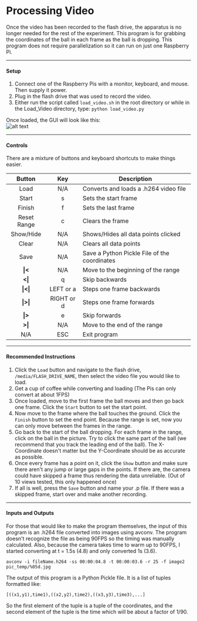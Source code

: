 Processing Video
=============

Once the video has been recorded to the flash drive, the apparatus is no longer needed for the rest of the experiment. This program is 
for grabbing the coordinates of the ball in each frame as the ball is dropping. This program does not require parallelization so it can run
on just one Raspberry Pi.

----------
#### Setup  
   1. Connect one of the Raspberry Pis with a monitor, keyboard, and mouse. Then supply it power.  
   2. Plug in the flash drive that was used to record the video.  
   3. Either run the script called `load_video.sh` in the root directory or while in the Load_Video directory, type: `python load_video.py`

Once loaded, the GUI will look like this:  
![alt text](https://github.com/mjdonovan410/TinyTitan-PhysicsExperiment/raw/master/Load_Video/Images/gui.png "Video Processing GUI")

---------
#### Controls
There are a mixture of buttons and keyboard shortcuts to make things easier.  

| Button            | Key        | Description  
|:-----------------:|:----------:| --------------------------
| Load              | N/A        | Converts and loads a .h264 video file
| Start             | s          | Sets the start frame
| Finish            | f          | Sets the last frame
| Reset Range       | c          | Clears the frame
| Show/Hide         | N/A        | Shows/Hides all data points clicked
| Clear             | N/A        | Clears all data points
| Save              | N/A        | Save a Python Pickle File of the coordinates
| **&#124;<**       | N/A        | Move to the beginning of the range
| **<&#124;**       | q          | Skip backwards
| **&#124;<&#124;** | LEFT or a  | Steps one frame backwards
| **&#124;>&#124;** | RIGHT or d | Steps one frame forwards 
| **&#124;>**       | e          | Skip forwards
| **>&#124;**       | N/A        | Move to the end of the range
| N/A               | ESC        | Exit program

---------
#### Recommended Instructions   
   1. Click the `Load` button and navigate to the flash drive, `/media/FLASH_DRIVE_NAME`, then select the video file you would like to load.  
   2. Get a cup of coffee while converting and loading (The Pis can only convert at about 1FPS)
   3. Once loaded, move to the first frame the ball moves and then go back one frame. Click the `Start` button to set the start point.
   4. Now move to the frame where the ball touches the ground. Click the `Finish` button to set the end point. Because the range is set, 
   now you can only move between the frames in the range.
   5. Go back to the start of the ball dropping. For each frame in the range, click on the ball in the picture. Try to click the same part of the ball 
   (we recommend that you track the leading end of the ball). The X-Coordinate doesn't matter but the Y-Coordinate should be as accurate as possible.  
   6. Once every frame has a point on it, click the `Show` button and make sure there aren't any jump or large gaps in the points. If there are, the camera could have skipped a frame thus rendering the data unreliable. (Out of 10 views tested, this only happened once)  
   7. If all is well, press the `Save` button and name your .p file. If there was a skipped frame, start over and make another recording.  

----------
#### Inputs and Outputs
For those that would like to make the program themselves, the input of this program is an .h264 file converted into images using avconv. The program doesn't recognize the file as being 90FPS so the timing was manually calculated. Also, because the camera takes time to warm up to 90FPS, I started converting at t = 1.5s (4.8) and only converted 1s (3.6).  
```
avconv -i fileName.h264 -ss 00:00:04.8 -t 00:00:03.6 -r 25 -f image2 pic_temp/%05d.jpg
```

The output of this program is a Python Pickle file. It is a list of tuples formatted like:  
```
[((x1,y1),time1),((x2,y2),time2),((x3,y3),time3),...]
```  
So the first element of the tuple is a tuple of the coordinates, and the second element of the tuple is the time which will be about a factor of 1/90.